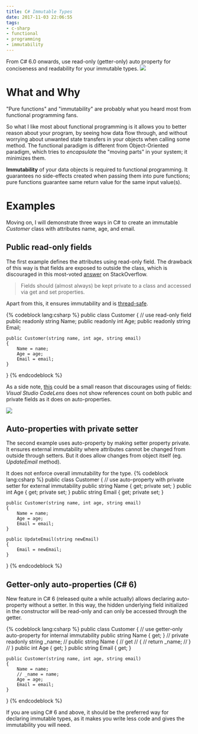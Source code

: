 ```yaml
---
title: C# Immutable Types
date: 2017-11-03 22:06:55
tags:
- c-sharp
- functional
- programming
- immutability
---
```


From C# 6.0 onwards, use read-only (getter-only) auto property for conciseness and readability for your immutable types.
<img class='no-box-shadow' src='programming-paradigms.png'>

<!-- more -->

# What and Why

"Pure functions" and "immutability" are probably what you heard most from functional programming fans.

So what I like most about functional programming is it allows you to better reason about your program, by seeing how data flow through, and without worrying about unwanted state transfers in your objects when calling some method. The functional paradigm is different from Object-Oriented paradigm, which tries to _encapsulate_ the "moving parts" in your system; it minimizes them.

**Immutability** of your data objects is required to functional programming. It guarantees no side-effects created when passing them into pure functions; pure functions guarantee same return value for the same input value(s).

# Examples

Moving on, I will demonstrate three ways in C# to create an immutable _Customer_ class with attributes name, age, and email.

## Public read-only fields
The first example defines the attributes using read-only field. The drawback of this way is that fields are exposed to outside the class, which is discouraged in this most-voted [answer](https://stackoverflow.com/a/295109) on StackOverflow.

> Fields should (almost always) be kept private to a class and accessed via get and set properties.

Apart from this, it ensures immutability and is [thread-safe](https://stackoverflow.com/a/7975677).

{% codeblock lang:csharp %}
public class Customer
{
    // use read-only field
    public readonly string Name;
    public readonly int Age;
    public readonly string Email;

    public Customer(string name, int age, string email)
    {
        Name = name;
        Age = age;
        Email = email;
    }
}
{% endcodeblock %}

As a side note, [this](https://visualstudio.uservoice.com/forums/121579-visual-studio-ide/suggestions/16067509-codelens-reflect-references-count-on-public-field) could be a small reason that discourages using of fields: _Visual Studio CodeLens_ does not show references count on both public and private fields as it does on auto-properties.

![](codelens.png)

## Auto-properties with private setter
The second example uses auto-property by making setter property private. It ensures external immutability where attributes cannot be changed from outside through setters. But it does allow changes from object itself (eg. _UpdateEmail_ method).

It does not enforce overall immutability for the type.
{% codeblock lang:csharp %}
public class Customer
{
    // use auto-property with private setter for external immutability
    public string Name { get; private set; }
    public int Age { get; private set; }
    public string Email { get; private set; }

    public Customer(string name, int age, string email)
    {
        Name = name;
        Age = age;
        Email = email;
    }

    public UpdateEmail(string newEmail)
    {
        Email = newEmail;
    }
}
{% endcodeblock %}

## Getter-only auto-properties (C# 6)
New feature in C# 6 (released quite a while actually) allows declaring auto-property without a setter. In this way, the hidden underlying field initialized in the constructor will be read-only and can only be accessed through the getter.

{% codeblock lang:csharp %}
public class Customer
{
    // use getter-only auto-property for internal immutability
    public string Name { get; }
    // private readonly string _name;
    // public string Name {
    //     get
    //     {
    //         return _name;
    //     }
    // }
    public int Age { get; }
    public string Email { get; }

    public Customer(string name, int age, string email)
    {
        Name = name;
        // _name = name;
        Age = age;
        Email = email;
    }
}
{% endcodeblock %}

If you are using C# 6 and above, it should be the preferred way for declaring immutable types, as it makes you write less code and gives the immutability you will need.
